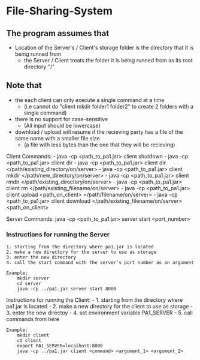# File-Sharing-System

## The program assumes that
- Location of the Server's / Client's storage folder is the directory that it is being runned from 
    * the Server / Client treats the folder it is being runned from as its root directory "/"

## Note that
- the each client can only execute a single command at a time 
   * (i.e cannot do "client mkdir folder1 folder2" to create 2 folders with a single command)
- there is no support for case-sensitive 
   * (All input should be lowercase)
- download / upload will resume if the recieving party has a file of the same name with a smaller file size 
   * (a file with less bytes than the one that they will be recieving)

Client Commands:
    - java -cp <path_to_pa1.jar> client shutdown 
    - java -cp <path_to_pa1.jar> client dir 
    - java -cp <path_to_pa1.jar> client dir </path/existing_directory/on/server> 
    - java -cp <path_to_pa1.jar> client mkdir </path/new_directory/on/server> 
    - java -cp <path_to_pa1.jar> client rmdir </path/existing_directory/on/server>
    - java -cp <path_to_pa1.jar> client rm </path/existing_filename/on/server> 
    - java -cp <path_to_pa1.jar> client upload <path_on_client> </path/filename/on/server> 
    - java -cp <path_to_pa1.jar> client download </path/existing_filename/on/server> <path_on_client>

Server Commands:
    java -cp <path_to_pa1.jar> server start <port_number>

### Instructions for running the Server
    1. starting from the directory where pa1.jar is located
    2. make a new directory for the server to use as storage 
    3. enter the new directory 
    4. call the start command with the server's port number as an argument 

    Example:
        mkdir server     
        cd server 
        java -cp ../pa1.jar server start 8000 

Instructions for running the Client:
    - 1. starting from the directory where pa1.jar is located
    - 2. make a new directory for the client to use as storage 
    - 3. enter the new directoy 
    - 4. set environment variable PA1_SERVER
    - 5. call commands from here 

    Example:
        mkdir client
        cd client 
        export PA1_SERVER=localhost:8000
        java -cp ../pa1.jar client <command> <argument_1> <argument_2> 
